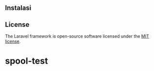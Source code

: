 ## Instalasi


## License

The Laravel framework is open-source software licensed under the [MIT license](https://opensource.org/licenses/MIT).
# spool-test
